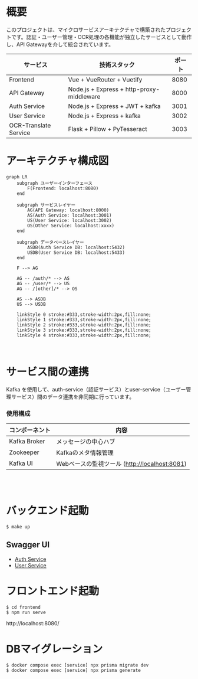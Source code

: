 # 概要
このプロジェクトは、マイクロサービスアーキテクチャで構築されたプロジェクトです。認証・ユーザー管理・OCR処理の各機能が独立したサービスとして動作し、API Gatewayを介して統合されています。

| サービス | 技術スタック | ポート |
| -- | -- | -- |
| Frontend | Vue + VueRouter + Vuetify | 8080 |
| API Gateway | Node.js + Express + http-proxy-middleware | 8000 |
| Auth Service | Node.js + Express + JWT + kafka| 3001 |
| User Service | Node.js + Express + kafka | 3002 |
| OCR-Translate Service |Flask + Pillow + PyTesseract |3003 |

# アーキテクチャ構成図
```mermaid
graph LR
    subgraph ユーザーインターフェース
        F(Frontend: localhost:8080)
    end

    subgraph サービスレイヤー
        AG(API Gateway: localhost:8000)
        AS(Auth Service: localhost:3001)
        US(User Service: localhost:3002)
        OS(Other Service: localhost:xxxx)
    end

    subgraph データベースレイヤー
        ASDB(Auth Service DB: localhost:5432)
        USDB(User Service DB: localhost:5433)
    end

    F --> AG

    AG -- /auth/* --> AS
    AG -- /user/* --> US
    AG -- /[other]/* --> OS

    AS --> ASDB
    US --> USDB

    linkStyle 0 stroke:#333,stroke-width:2px,fill:none;
    linkStyle 1 stroke:#333,stroke-width:2px,fill:none;
    linkStyle 2 stroke:#333,stroke-width:2px,fill:none;
    linkStyle 3 stroke:#333,stroke-width:2px,fill:none;
    linkStyle 4 stroke:#333,stroke-width:2px,fill:none;
```
</br>

# サービス間の連携
Kafka を使用して、auth-service（認証サービス）とuser-service（ユーザー管理サービス）間のデータ連携を非同期に行っています。

### 使用構成
| コンポーネント | 内容 |
| -- | --|
| Kafka Broker | メッセージの中心ハブ |
| Zookeeper | Kafkaのメタ情報管理 |
| Kafka UI | Webベースの監視ツール ([http://localhost:8081](http://localhost:8081)) |

</br>
</br>


# バックエンド起動
```
$ make up
```
## Swagger UI
- [Auth Service](http://localhost:3001/api-docs/)
- [User Service](http://localhost:3002/api-docs/)

# フロントエンド起動
```
$ cd frontend
$ npm run serve
```
http://localhost:8080/


# DBマイグレーション
```
$ docker compose exec [service] npx prisma migrate dev
$ docker compose exec [service] npx prisma generate
```